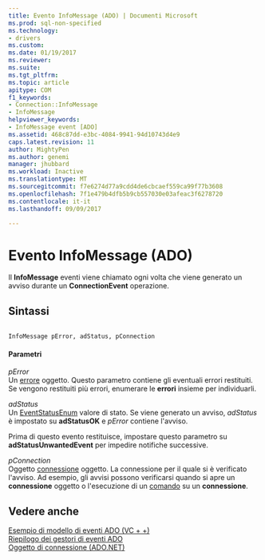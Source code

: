 ```yaml
---
title: Evento InfoMessage (ADO) | Documenti Microsoft
ms.prod: sql-non-specified
ms.technology:
- drivers
ms.custom: 
ms.date: 01/19/2017
ms.reviewer: 
ms.suite: 
ms.tgt_pltfrm: 
ms.topic: article
apitype: COM
f1_keywords:
- Connection::InfoMessage
- InfoMessage
helpviewer_keywords:
- InfoMessage event [ADO]
ms.assetid: 468c87dd-e3bc-4084-9941-94d10743d4e9
caps.latest.revision: 11
author: MightyPen
ms.author: genemi
manager: jhubbard
ms.workload: Inactive
ms.translationtype: MT
ms.sourcegitcommit: f7e6274d77a9cdd4de6cbcaef559ca99f77b3608
ms.openlocfilehash: 7f1e479b4dfb5b9cb557030e03afeac3f6278720
ms.contentlocale: it-it
ms.lasthandoff: 09/09/2017

---
```

# <a name="infomessage-event-ado"></a>Evento InfoMessage (ADO)
Il **InfoMessage** eventi viene chiamato ogni volta che viene generato un avviso durante un **ConnectionEvent** operazione.  
  
## <a name="syntax"></a>Sintassi  
  
```  
  
InfoMessage pError, adStatus, pConnection  
```  
  
#### <a name="parameters"></a>Parametri  
 *pError*  
 Un [errore](../../../ado/reference/ado-api/error-object.md) oggetto. Questo parametro contiene gli eventuali errori restituiti. Se vengono restituiti più errori, enumerare le **errori** insieme per individuarli.  
  
 *adStatus*  
 Un [EventStatusEnum](../../../ado/reference/ado-api/eventstatusenum.md) valore di stato. Se viene generato un avviso, *adStatus* è impostato su **adStatusOK** e *pError* contiene l'avviso.  
  
 Prima di questo evento restituisce, impostare questo parametro su **adStatusUnwantedEvent** per impedire notifiche successive.  
  
 *pConnection*  
 Oggetto [connessione](../../../ado/reference/ado-api/connection-object-ado.md) oggetto. La connessione per il quale si è verificato l'avviso. Ad esempio, gli avvisi possono verificarsi quando si apre un **connessione** oggetto o l'esecuzione di un [comando](../../../ado/reference/ado-api/command-object-ado.md) su un **connessione**.  
  
## <a name="see-also"></a>Vedere anche  
 [Esempio di modello di eventi ADO (VC + +)](../../../ado/reference/ado-api/ado-events-model-example-vc.md)   
 [Riepilogo dei gestori di eventi ADO](../../../ado/guide/data/ado-event-handler-summary.md)   
 [Oggetto di connessione (ADO.NET)](../../../ado/reference/ado-api/connection-object-ado.md)

